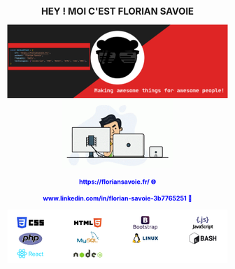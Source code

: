 <div align="center">
    <h2>HEY ! MOI C'EST FLORIAN SAVOIE</h2>   

</div>
<img src="https://github.com/florian-savoie/florian-savoie/blob/main/img/header.svg" alt="Cover">    

<div align="center">
    <img src="https://github.com/florian-savoie/florian-savoie/blob/main/img/programmer.gif" alt="programmer" width="50%">
</div>
<div align="center">
         <h4 style="color: blue;"> https://floriansavoie.fr/ 🌐</h4>
        <h4 style="color: blue;"> www.linkedin.com/in/florian-savoie-3b7765251 💼</h4>
       
</div>
<div align="center">   
    <img src="https://github.com/florian-savoie/florian-savoie/blob/main/img/competences.png" alt="Competences">    
</div>